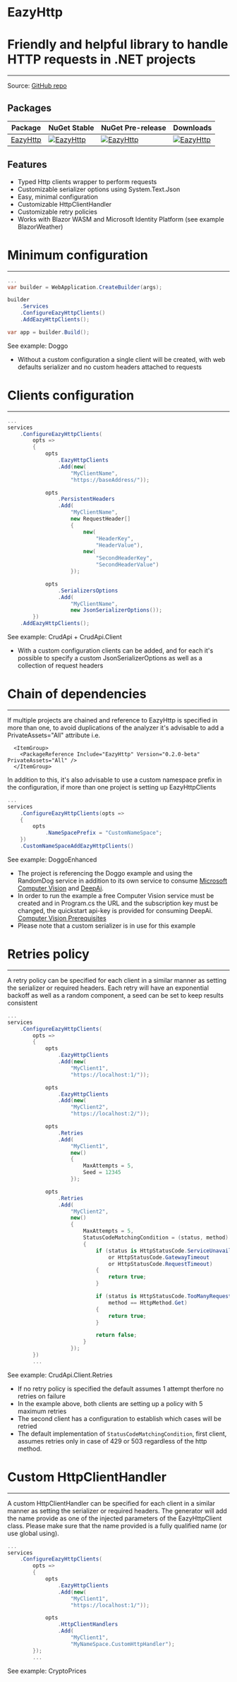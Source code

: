 # EazyHttp
Friendly and helpful library to handle HTTP requests in .NET projects
=====================================================================

------------------------------------------------------------------
Source: [GitHub repo](https://github.com/ceccomil/eazy-http)

Packages
--------
| Package | NuGet Stable | NuGet Pre-release | Downloads |
| ------- | ------------ | ----------------- | --------- | 
| [EazyHttp](https://www.nuget.org/packages/EazyHttp) | [![EazyHttp](https://img.shields.io/nuget/v/EazyHttp.svg)](https://www.nuget.org/packages/EazyHttp) | [![EazyHttp](https://img.shields.io/nuget/vpre/EazyHttp.svg)](https://www.nuget.org/packages/EazyHttp/) | [![EazyHttp](https://img.shields.io/nuget/dt/EazyHttp.svg)](https://www.nuget.org/packages/EazyHttp/) |

Features
--------
- Typed Http clients wrapper to perform requests
- Customizable serializer options using System.Text.Json
- Easy, minimal configuration
- Customizable HttpClientHandler
- Customizable retry policies
- Works with Blazor WASM and Microsoft Identity Platform (see example BlazorWeather)

Minimum configuration
=====================================
-------------------------------------

```csharp
...
var builder = WebApplication.CreateBuilder(args);

builder
    .Services
    .ConfigureEazyHttpClients()
    .AddEazyHttpClients();

var app = builder.Build();
```
See example: Doggo
- Without a custom configuration a single client will be created, with web defaults serializer and no custom headers attached to requests

Clients configuration
=====================================
-------------------------------------

```csharp
...
services
    .ConfigureEazyHttpClients(
        opts =>
        {
            opts
                .EazyHttpClients
                .Add(new(
                    "MyClientName",
                    "https://baseAddress/"));

            opts
                .PersistentHeaders
                .Add(
                    "MyClientName",
                    new RequestHeader[]
                    {
                        new(
                            "HeaderKey",
                            "HeaderValue"),
                        new(
                            "SecondHeaderKey",
                            "SecondHeaderValue")
                    });

            opts
                .SerializersOptions
                .Add(
                    "MyClientName",
                    new JsonSerializerOptions());
        })
    .AddEazyHttpClients();
```
See example: CrudApi + CrudApi.Client
- With a custom configuration clients can be added, and for each it's possible to specify a custom JsonSerializerOptions as well as a collection of request headers

Chain of dependencies
=====================================
-------------------------------------

If multiple projects are chained and reference to EazyHttp is specified in more than one, to avoid duplications of the analyzer it's advisable to add a PrivateAssets="All" attribute
i.e.
```
  <ItemGroup>
    <PackageReference Include="EazyHttp" Version="0.2.0-beta" PrivateAssets="All" />
  </ItemGroup>
```

In addition to this, it's also advisable to use a custom namespace prefix in the configuration, if more than one project is setting up EazyHttpClients

```csharp
...
services
    .ConfigureEazyHttpClients(opts =>
    {
        opts
            .NameSpacePrefix = "CustomNameSpace";
    })
    .CustomNameSpaceAddEazyHttpClients()
```
See example: DoggoEnhanced
- The project is referencing the Doggo example and using the RandomDog service in addition to its own service to consume [Microsoft Computer Vision](https://learn.microsoft.com/en-gb/azure/cognitive-services/computer-vision/) and [DeepAi](https://deepai.org/machine-learning-model/text2img).
- In order to run the example a free Computer Vision service must be created and in Program.cs the URL and the subscription key must be changed, the quickstart api-key is provided for consuming DeepAi.
[Computer Vision Prerequisites](https://learn.microsoft.com/en-gb/azure/cognitive-services/computer-vision/quickstarts-sdk/image-analysis-client-library?tabs=visual-studio&pivots=programming-language-csharp#prerequisites)
- Please note that a custom serializer is in use for this example

Retries policy
=====================================
-------------------------------------

A retry policy can be specified for each client in a similar manner as setting the serializer or required headers.
Each retry will have an exponential backoff as well as a random component, a seed can be set to keep results consistent

```csharp
...
services
    .ConfigureEazyHttpClients(
        opts =>
        {
            opts
                .EazyHttpClients
                .Add(new(
                    "MyClient1",
                    "https://localhost:1/"));

            opts
                .EazyHttpClients
                .Add(new(
                    "MyClient2",
                    "https://localhost:2/"));

            opts
                .Retries
                .Add(
                    "MyClient1",
                    new()
                    {
                        MaxAttempts = 5,
                        Seed = 12345
                    });

            opts
                .Retries
                .Add(
                    "MyClient2",
                    new()
                    {
                        MaxAttempts = 5,
                        StatusCodeMatchingCondition = (status, method) =>
                        {
                            if (status is HttpStatusCode.ServiceUnavailable
                                or HttpStatusCode.GatewayTimeout
                                or HttpStatusCode.RequestTimeout)
                            {
                                return true;
                            }

                            if (status is HttpStatusCode.TooManyRequests &&
                                method == HttpMethod.Get)
                            {
                                return true;
                            }

                            return false;
                        }
                    });
        })
        ...
```
See example: CrudApi.Client.Retries
- If no retry policy is specified the default assumes 1 attempt therfore no retries on failure
- In the example above, both clients are setting up a policy with 5 maximum retries
- The second client has a configuration to establish which cases will be retried
- The default implementation of `StatusCodeMatchingCondition`, first client, assumes retries only in case of 429 or 503 regardless of the http method.

Custom HttpClientHandler
=====================================
-------------------------------------

A custom HttpClientHandler can be specified for each client in a similar manner as setting the serializer or required headers.
The generator will add the name provide as one of the injected parameters of the EazyHttpClient class.
Please make sure that the name provided is a fully qualified name (or use global using).

```csharp
...
services
    .ConfigureEazyHttpClients(
        opts =>
        {
            opts
                .EazyHttpClients
                .Add(new(
                    "MyClient1",
                    "https://localhost:1/"));

            opts
                .HttpClientHandlers
                .Add(
                    "MyClient1",
                    "MyNameSpace.CustomHttpHandler");
        });
        ...
```
See example: CryptoPrices



